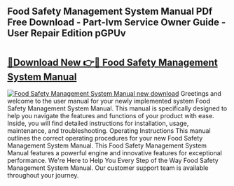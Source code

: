 ## Food Safety Management System Manual PDf Free Download - Part-Ivm Service Owner Guide - User Repair Edition pGPUv

# <h2><a href="http://bc78377.oget.top/?id=Food+Safety+Management+System+Manual">🔗Download New 👉🔴 Food Safety Management System Manual</a></h2>

[![Food Safety Management System Manual new download](https://i.imgur.com/5g1atiW.png)](http://bc78377.oget.top/?id=Food+Safety+Management+System+Manual)
Greetings and welcome to the user manual for your newly implemented system Food Safety Management System Manual. This manual is specifically designed to help you navigate the features and functions of your product with ease. Inside, you will find detailed instructions for installation, usage, maintenance, and troubleshooting. Operating Instructions This manual outlines the correct operating procedures for your new Food Safety Management System Manual. This Food Safety Management System Manual features a powerful engine and innovative features for exceptional performance. We're Here to Help You Every Step of the Way Food Safety Management System Manual. Our customer support team is available throughout your journey.

